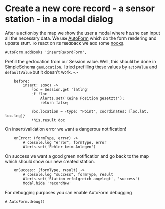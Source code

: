 # Create a new core record - a sensor station - in a modal dialog

After a action by the map we show the user a modal where he/she can input all the necessary data.
We use [AutoForm](https://github.com/aldeed/meteor-autoform) which do the form rendering and update stuff.
To react on its feedback we add some [hooks](https://github.com/aldeed/meteor-autoform#callbackshooks).

    AutoForm.addHooks 'insertRecordForm',

Prefill the geolocation from our Session value.
Well, this should be done in SimpleSchema `geoLocation`.
I tried prefilling these values by `autoValue` and `defaultValue` but it doesn't work. -.-

        before:
            insert: (doc) ->
                loc = Session.get 'latlng'
                if !loc
                    Alerts.set('Keine Position gesetzt!');
                    return false;

                doc.location = {type: "Point", coordinates: [loc.lat, loc.lng]}
                this.result doc

On insert/validation error we want a dangerous notification!

        onError: (formType, error) ->
            # console.log "error", formType, error
            Alerts.set('Fehler beim Anlegen')

On success we want a good green notification and go back to the map which should show our new created station.

        onSuccess: (formType, result) ->
            # console.log "success", formType, result
            Alerts.set('Station erfolgreich angelegt', 'success')
            Modal.hide 'recordNew'



For debugging purposes you can enable AutoForm debugging.

    # AutoForm.debug()

